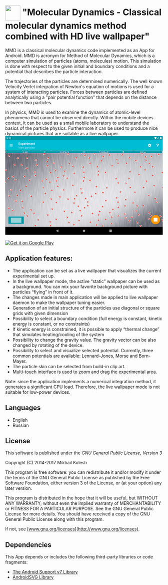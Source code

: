 # <img src="https://github.com/mkulesh/molecularDynamics/blob/master/images/ic_launcher.png" align="center" height="48" width="48"> "Molecular Dynamics - Classical molecular dynamics method combined with HD live wallpaper"

MMD is a classical molecular dynamics code implemented as an App for Android. MMD is acronym for Method of Molecular Dynamics, which is a computer simulation of particles (atoms, molecules) motion. This simulation is done with respect to the given initial and boundary conditions and a potential that describes the particle interaction.

The trajectories of the particles are determined numerically. The well known Velocity Verlet integration of Newton's equation of motions is used for a system of interacting particles. Forces between particles are defined analytically using a "pair potential function" that depends on the distance between two particles.

In physics, MMD is used to examine the dynamics of atomic-level phenomena that cannot be observed directly. Within the mobile devices context, it can be used as a small mobile laboratory to understand the basics of the particle physics. Furthermore it can be used to produce nice dynamical pictures that are suitable as a live wallpaper.
![main view](https://github.com/mkulesh/molecularDynamics/blob/master/images/main_view_hor.png)

<a href='https://play.google.com/store/apps/details?id=com.mkulesh.mmd&hl=en'><img alt='Get it on Google Play' src='https://play.google.com/intl/en_us/badges/images/generic/en_badge_web_generic.png' width=323 height=125/></a>

## Application features:
- The application can be set as a live wallpaper that visualizes the current experimental set up.
- In the live wallpaper mode, the active “static” wallpaper can be used as a background. You can mix your favorite background picture with particles “flying” in front of it.
- The changes made in main application will be applied to live wallpaper daemon to make the wallpaper tuning easier.
- Generation of an initial structure of the particles use diagonal or square grids with given dimension
- Possibility to select a boundary condition (full energy is constant, kinetic energy is constant, or no constraints)
- If kinetic energy is constrained, it is possible to apply “thermal change” that simulates heating/cooling of the system
- Possibility to change the gravity value. The gravity vector can be also changed by rotating of the device.
- Possibility to select and visualize selected potential. Currently, three common potentials are available: Lennard-Jones, Morse and Born-Mayer.
- The particle skin can be selected from build-in clip art.
- Multi-touch interface is used to zoom and drag the experimental area.

Note: since the application implements a numerical integration method, it generates a significant CPU load. Therefore, the live wallpaper mode is not suitable for low-power devices.

## Languages
* English
* Russian

## License
This software is published under the *GNU General Public License, Version 3*

Copyright (C) 2014-2017 Mikhail Kulesh

This program is free software: you can redistribute it and/or modify it under the terms of the GNU General Public License as published by the Free Software Foundation, either version 3 of the License, or (at your option) any later version.

This program is distributed in the hope that it will be useful, but WITHOUT ANY WARRANTY; without even the implied warranty of MERCHANTABILITY or FITNESS FOR A PARTICULAR PURPOSE.  See the GNU General Public License for more details. You should have received a copy of the GNU General Public License along with this program.

If not, see [www.gnu.org/licenses](http://www.gnu.org/licenses).

## Dependencies

This App depends or includes the following third-party libraries or code fragments:
* [The Android Support v7 Library](https://developer.android.com/topic/libraries/support-library/packages.html)
* [AndroidSVG Library](https://github.com/BigBadaboom/androidsvg)

